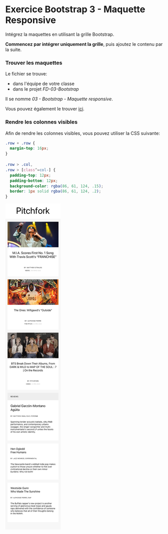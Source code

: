 # Exercice Bootstrap 3 - Maquette Responsive

Intégrez la maquettes en utilisant la grille Bootstrap.

**Commencez par intégrer uniquement la grille**, puis ajoutez le contenu par la suite.

### Trouver les maquettes

Le fichier se trouve:

- dans l'équipe de votre classe
- dans le projet _FD-03-Bootstrap_

Il se nomme _03 - Bootstrap - Maquette responsive_.

Vous pouvez également le trouver [ici](https://www.figma.com/file/ob6AbllnkmcjYp5zIB0nPQ/03---Bootstrap---Maquette-responsive?type=design&mode=design&t=pIX4MsevseT457JG-1).

### Rendre les colonnes visibles

Afin de rendre les colonnes visibles, vous pouvez utiliser la CSS suivante:

```CSS
.row + .row {
  margin-top: 16px;
}

.row > .col,
.row > [class^=col-] {
  padding-top: 12px;
  padding-bottom: 12px;
  background-color: rgba(86, 61, 124, .15);
  border: 1px solid rgba(86, 61, 124, .2);
}
```

![](_screenshots/maquette@1x.png)

